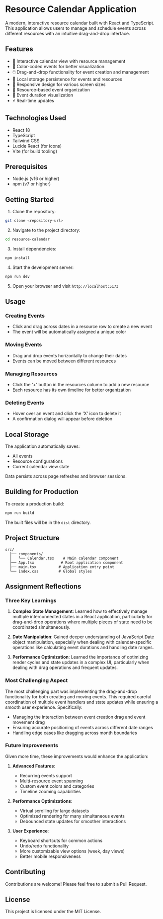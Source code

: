 # Resource Calendar Application

A modern, interactive resource calendar built with React and TypeScript. This application allows users to manage and schedule events across different resources with an intuitive drag-and-drop interface.

## Features

- 📅 Interactive calendar view with resource management
- 🎨 Color-coded events for better visualization
- 🖱️ Drag-and-drop functionality for event creation and management
- 💾 Local storage persistence for events and resources
- 📱 Responsive design for various screen sizes
- 🎯 Resource-based event organization
- 🔄 Event duration visualization
- ⚡ Real-time updates

## Technologies Used

- React 18
- TypeScript
- Tailwind CSS
- Lucide React (for icons)
- Vite (for build tooling)

## Prerequisites

- Node.js (v16 or higher)
- npm (v7 or higher)

## Getting Started

1. Clone the repository:
```bash
git clone <repository-url>
```

2. Navigate to the project directory:
```bash
cd resource-calendar
```

3. Install dependencies:
```bash
npm install
```

4. Start the development server:
```bash
npm run dev
```

5. Open your browser and visit `http://localhost:5173`

## Usage

### Creating Events
- Click and drag across dates in a resource row to create a new event
- The event will be automatically assigned a unique color

### Moving Events
- Drag and drop events horizontally to change their dates
- Events can be moved between different resources

### Managing Resources
- Click the '+' button in the resources column to add a new resource
- Each resource has its own timeline for better organization

### Deleting Events
- Hover over an event and click the 'X' icon to delete it
- A confirmation dialog will appear before deletion

## Local Storage

The application automatically saves:
- All events
- Resource configurations
- Current calendar view state

Data persists across page refreshes and browser sessions.

## Building for Production

To create a production build:

```bash
npm run build
```

The built files will be in the `dist` directory.

## Project Structure

```
src/
  ├── components/
  │   └── Calendar.tsx    # Main calendar component
  ├── App.tsx            # Root application component
  ├── main.tsx          # Application entry point
  └── index.css         # Global styles
```

## Assignment Reflections

### Three Key Learnings

1. **Complex State Management**: Learned how to effectively manage multiple interconnected states in a React application, particularly for drag-and-drop operations where multiple pieces of state need to be coordinated simultaneously.

2. **Date Manipulation**: Gained deeper understanding of JavaScript Date object manipulation, especially when dealing with calendar-specific operations like calculating event durations and handling date ranges.

3. **Performance Optimization**: Learned the importance of optimizing render cycles and state updates in a complex UI, particularly when dealing with drag operations and frequent updates.

### Most Challenging Aspect

The most challenging part was implementing the drag-and-drop functionality for both creating and moving events. This required careful coordination of multiple event handlers and state updates while ensuring a smooth user experience. Specifically:
- Managing the interaction between event creation drag and event movement drag
- Ensuring accurate positioning of events across different date ranges
- Handling edge cases like dragging across month boundaries

### Future Improvements

Given more time, these improvements would enhance the application:

1. **Advanced Features**:
   - Recurring events support
   - Multi-resource event spanning
   - Custom event colors and categories
   - Timeline zooming capabilities

2. **Performance Optimizations**:
   - Virtual scrolling for large datasets
   - Optimized rendering for many simultaneous events
   - Debounced state updates for smoother interactions

3. **User Experience**:
   - Keyboard shortcuts for common actions
   - Undo/redo functionality
   - More customizable view options (week, day views)
   - Better mobile responsiveness

   
## Contributing

Contributions are welcome! Please feel free to submit a Pull Request.

## License

This project is licensed under the MIT License.